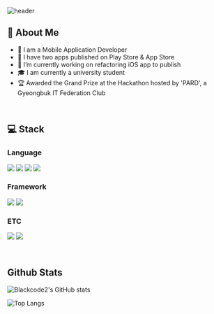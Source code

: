 ![header](https://capsule-render.vercel.app/api?type=waving&color=auto&height=300&section=header&text=Blackcod2%20Github&fontSize=90)

## :round_pushpin: About Me

- :iphone: I am a Mobile Application Developer
- :tada: I have two apps published on Play Store & App Store
-  🔭 I’m currently working on refactoring iOS app to publish
- :mortar_board: I am currently a university student
- :trophy: Awarded the Grand Prize at the Hackathon hosted by 'PARD', a Gyeongbuk IT Federation Club

<br/>

## :computer: Stack

### Language

<img src="https://img.shields.io/badge/Dart-0175C2?style=flat-square&logo=Dart&logoColor=white"/> <img src="https://img.shields.io/badge/Swift-F05138?style=flat-square&logo=Swift&logoColor=white"/> <img src="https://img.shields.io/badge/Python-3776AB?style=flat-square&logo=Python&logoColor=white"/> <img src="https://img.shields.io/badge/C++-00599C?style=flat-square&logo=C++&logoColor=white"/>

### Framework
<img src="https://img.shields.io/badge/Flutter-02569B?style=flat-square&logo=Flutter&logoColor=white"/> <img src="https://img.shields.io/badge/UIKit-2396F3 ?style=flat-square&logo=UIKit&logoColor=white"/>

### ETC
<img src="https://img.shields.io/badge/Slack-4A154B?style=flat-square&logo=Slack&logoColor=white"/> <img src="https://img.shields.io/badge/Firebase-DD2C00?style=flat-square&logo=Firebase&logoColor=white"/>

<br/>

## Github Stats

![Blackcode2's GitHub stats](https://github-readme-stats.vercel.app/api?username=blackcode2&show_icons=true&theme=radical)

![Top Langs](https://github-readme-stats.vercel.app/api/top-langs/?username=Blackcode2)

<!--
**Blackcode2/Blackcode2** is a ✨ _special_ ✨ repository because its `README.md` (this file) appears on your GitHub profile.

Here are some ideas to get you started:

- 🔭 I’m currently working on ...
- 🌱 I’m currently learning ...
- 👯 I’m looking to collaborate on ...
- 🤔 I’m looking for help with ...
- 💬 Ask me about ...
- 📫 How to reach me: ...
- 😄 Pronouns: ...
- ⚡ Fun fact: ...
-->
